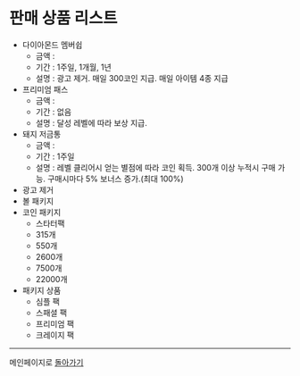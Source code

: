 # 판매 상품 리스트

- 다이아몬드 멤버쉽
    - 금액 : 
    - 기간 : 1주일, 1개월, 1년
    - 설명 : 광고 제거. 매일 300코인 지급. 매일 아이템 4종 지급
- 프리미엄 패스
    - 금액 : 
    - 기간 : 없음
    - 설명 : 달성 레벨에 따라 보상 지급.
- 돼지 저금통  
    - 금액 : 
    - 기간 : 1주일
    - 설명 : 레벨 클리어시 얻는 별점에 따라 코인 획득. 300개 이상 누적시 구매 가능. 구매시마다 5% 보너스 증가.(최대 100%)
- 광고 제거  
- 볼 패키지
- 코인 패키지
    - 스타터팩
    - 315개
    - 550개
    - 2600개
    - 7500개
    - 22000개
- 패키지 상품  
    * 심플 팩  
    * 스패셜 팩  
    * 프리미엄 팩
    * 크레이지 팩


------
메인페이지로 [돌아가기](/메인페이지.md)